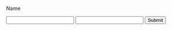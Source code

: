 Name
<html>
<head>
</head>
<body>
<form action="https://takajo-soft36.github.io/RPG-rogin/rogin.md" method="get">
<input type="text" name="t">
<input type="text" name="h">
<input type="submit">
</form>
</body>
</html>
